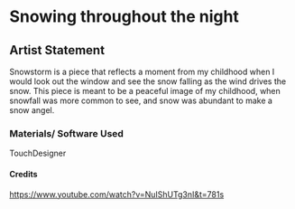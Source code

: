 # Snowing throughout the night

## Artist Statement
Snowstorm is a piece that reflects a moment from my childhood when I would look out the window and see the snow falling as the wind drives the snow. This piece is meant to be a peaceful image of my childhood, when snowfall was more common to see, and snow was abundant to make a snow angel.

### Materials/ Software Used
TouchDesigner

#### Credits
<https://www.youtube.com/watch?v=NuIShUTg3nI&t=781s>
